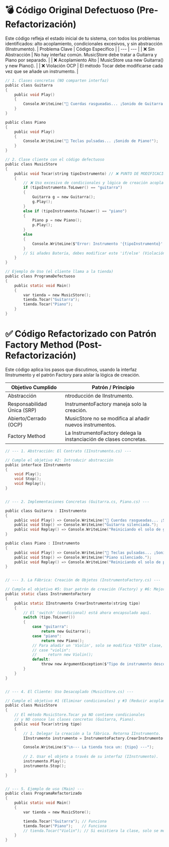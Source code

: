 # 💣 Código Original Defectuoso (Pre-Refactorización)
Este código refleja el estado inicial de tu sistema, con todos los problemas identificados: alto acoplamiento, condicionales excesivos, y sin abstracción (IInstrumento).
| Problema Clave	| Código Específico |
| --- | --- |
| ❌ Sin Abstracción | No hay interfaz común. MusicStore debe tratar a Guitarra y Piano por separado. |
| ❌ Acoplamiento Alto	| MusicStore usa new Guitarra() y new Piano(). |
| ❌ Violación OCP	| El método Tocar debe modificarse cada vez que se añade un instrumento. |

``` c sharp
// 1. Clases concretas (NO comparten interfaz)
public class Guitarra
{
    public void Play()
    {
        Console.WriteLine("🎸 Cuerdas rasgueadas... ¡Sonido de Guitarra!");
    }
}

public class Piano
{
    public void Play()
    {
        Console.WriteLine("🎹 Teclas pulsadas... ¡Sonido de Piano!");
    }
}

// 2. Clase cliente con el código defectuoso
public class MusicStore
{
    public void Tocar(string tipoInstrumento) // ❌ PUNTO DE MODIFICACIÓN
    {
        // ❌ Uso excesivo de condicionales y lógica de creación acoplada
        if (tipoInstrumento.ToLower() == "guitarra")
        {
            Guitarra g = new Guitarra();
            g.Play();
        }
        else if (tipoInstrumento.ToLower() == "piano")
        {
            Piano p = new Piano();
            p.Play();
        }
        else
        {
            Console.WriteLine($"Error: Instrumento '{tipoInstrumento}' no reconocido.");
        }
        // Si añades Batería, debes modificar este 'if/else' (Violación OCP)
    }
}

// Ejemplo de Uso (el cliente llama a la tienda)
public class ProgramaDefectuoso
{
    public static void Main()
    {
        var tienda = new MusicStore();
        tienda.Tocar("Guitarra"); 
        tienda.Tocar("Piano");
    }
}

```

# ✅ Código Refactorizado con Patrón Factory Method (Post-Refactorización)
Este código aplica los pasos que discutimos, usando la interfaz IInstrumento y el patrón Factory para aislar la lógica de creación.

| Objetivo Cumplido		| Patrón / Principio |
| --- | --- |
| Abstracción | ntroducción de IInstrumento. |
| Responsabilidad Única (SRP)	| InstrumentoFactory maneja solo la creación. |
| Abierto/Cerrado (OCP)	| MusicStore no se modifica al añadir nuevos instrumentos. |
| Factory Method | 	La InstrumentoFactory delega la instanciación de clases concretas. |

``` c sharp
// --- 1. Abstracción: El Contrato (IInstrumento.cs) ---

// Cumple el objetivo #2: Introducir abstracción
public interface IInstrumento
{
    void Play();
    void Stop();
    void Replay();
}


// --- 2. Implementaciones Concretas (Guitarra.cs, Piano.cs) ---

public class Guitarra : IInstrumento
{
    public void Play() => Console.WriteLine("🎸 Cuerdas rasgueadas... ¡Sonido de Guitarra!");
    public void Stop() => Console.WriteLine("Guitarra silenciada.");
    public void Replay() => Console.WriteLine("Reiniciando el solo de guitarra.");
}

public class Piano : IInstrumento
{
    public void Play() => Console.WriteLine("🎹 Teclas pulsadas... ¡Sonido de Piano!");
    public void Stop() => Console.WriteLine("Piano silenciado.");
    public void Replay() => Console.WriteLine("Reiniciando el solo de piano.");
}


// --- 3. La Fábrica: Creación de Objetos (InstrumentoFactory.cs) ---

// Cumple el objetivo #5: Usar patrón de creación (Factory) y #6: Mejorar cohesión (SRP)
public static class InstrumentoFactory
{
    public static IInstrumento CrearInstrumento(string tipo)
    {
        // El 'switch' (condicional) está ahora encapsulado aquí.
        switch (tipo.ToLower())
        {
            case "guitarra":
                return new Guitarra();
            case "piano":
                return new Piano();
            // Para añadir un 'Violin', solo se modifica *ESTA* clase, no MusicStore.
            // case "violin":
            //     return new Violin(); 
            default:
                throw new ArgumentException($"Tipo de instrumento desconocido: {tipo}");
        }
    }
}


// --- 4. El Cliente: Uso Desacoplado (MusicStore.cs) ---

// Cumple el objetivo #1 (Eliminar condicionales) y #3 (Reducir acoplamiento)
public class MusicStore 
{
    // El método MusicStore.Tocar ya NO contiene condicionales 
    // y NO conoce las clases concretas (Guitarra, Piano).
    public void Tocar(string tipo)
    {
        // 1. Delegar la creación a la fábrica. Retorna IInstrumento.
        IInstrumento instrumento = InstrumentoFactory.CrearInstrumento(tipo);

        Console.WriteLine($"\n--- La tienda toca un: {tipo} ---");
        
        // 2. Usar el objeto a través de su interfaz (IInstrumento).
        instrumento.Play(); 
        instrumento.Stop();
    }
}


// --- 5. Ejemplo de uso (Main) ---
public class ProgramaRefactorizado
{
    public static void Main()
    {
        var tienda = new MusicStore();

        tienda.Tocar("Guitarra"); // Funciona
        tienda.Tocar("Piano");    // Funciona
        // tienda.Tocar("Violin"); // Si existiera la clase, solo se modifica la fábrica.
    }
}
```
